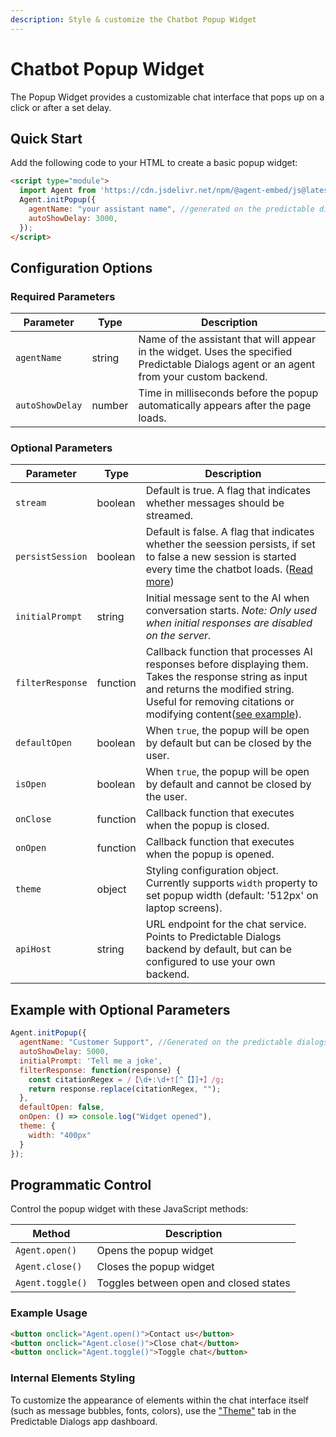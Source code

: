```yaml
---
description: Style & customize the Chatbot Popup Widget
---
```

# Chatbot Popup Widget

The Popup Widget provides a customizable chat interface that pops up on a click or after a set delay.

## Quick Start

Add the following code to your HTML to create a basic popup widget:

```html
<script type="module">
  import Agent from 'https://cdn.jsdelivr.net/npm/@agent-embed/js@latest/dist/web.js'
  Agent.initPopup({
    agentName: "your assistant name", //generated on the predictable dialogs app
    autoShowDelay: 3000,
  });
</script>
```

## Configuration Options

### Required Parameters

| Parameter | Type | Description |
|-----------|------|-------------|
| `agentName` | string | Name of the assistant that will appear in the widget. Uses the specified Predictable Dialogs agent or an agent from your custom backend. |
| `autoShowDelay` | number | Time in milliseconds before the popup automatically appears after the page loads. |

### Optional Parameters

| Parameter | Type | Description |
|-----------|------|-------------|
| `stream` | boolean | Default is true. A flag that indicates whether messages should be streamed.|
| `persistSession` | boolean | Default is false. A flag that indicates whether the seession persists, if set to false a new session is started every time the chatbot loads.  ([Read more](/docs/sessions/overview)) |
| `initialPrompt` | string | Initial message sent to the AI when conversation starts. *Note: Only used when initial responses are disabled on the server.* |
| `filterResponse` | function | Callback function that processes AI responses before displaying them. Takes the response string as input and returns the modified string. Useful for removing citations or modifying content([see example](/how-to/removing-openai-citations)). |
| `defaultOpen` | boolean | When `true`, the popup will be open by default but can be closed by the user. |
| `isOpen` | boolean | When `true`, the popup will be open by default and cannot be closed by the user. |
| `onClose` | function | Callback function that executes when the popup is closed. |
| `onOpen` | function | Callback function that executes when the popup is opened. |
| `theme` | object | Styling configuration object. Currently supports `width` property to set popup width (default: '512px' on laptop screens). |
| `apiHost` | string | URL endpoint for the chat service. Points to Predictable Dialogs backend by default, but can be configured to use your own backend. |

## Example with Optional Parameters

```javascript
Agent.initPopup({
  agentName: "Customer Support", //Generated on the predictable dialogs app
  autoShowDelay: 5000,
  initialPrompt: 'Tell me a joke',
  filterResponse: function(response) {
    const citationRegex = /【\d+:\d+†[^【】]+】/g;
    return response.replace(citationRegex, "");
  },
  defaultOpen: false,
  onOpen: () => console.log("Widget opened"),
  theme: {
    width: "400px"
  }
});
```

## Programmatic Control

Control the popup widget with these JavaScript methods:

| Method | Description |
|--------|-------------|
| `Agent.open()` | Opens the popup widget |
| `Agent.close()` | Closes the popup widget |
| `Agent.toggle()` | Toggles between open and closed states |

### Example Usage

```html
<button onclick="Agent.open()">Contact us</button>
<button onclick="Agent.close()">Close chat</button>
<button onclick="Agent.toggle()">Toggle chat</button>
```

### Internal Elements Styling
To customize the appearance of elements within the chat interface itself (such as message bubbles, fonts, colors), use the ["Theme"](/docs/getting-started/theme) tab in the Predictable Dialogs app dashboard.